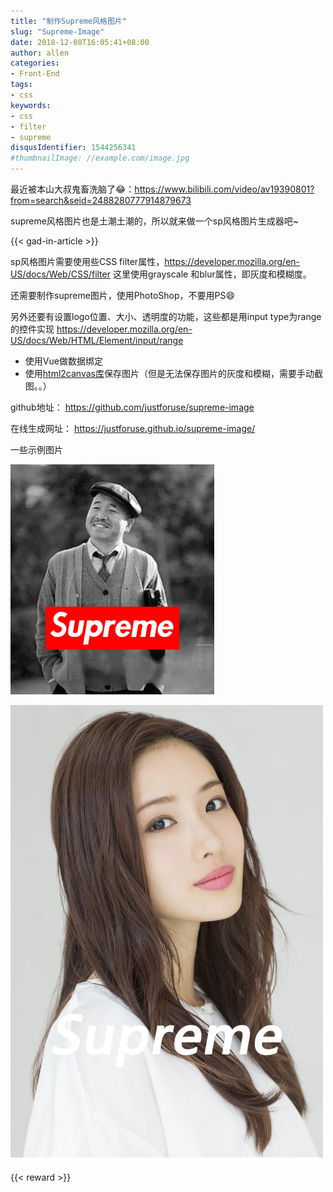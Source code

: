 ```yaml
---
title: "制作Supreme风格图片"
slug: "Supreme-Image"
date: 2018-12-08T16:05:41+08:00
author: allen
categories:
- Front-End
tags:
- css
keywords:
- css
- filter
- supreme
disqusIdentifier: 1544256341
#thumbnailImage: //example.com/image.jpg
---
```

最近被本山大叔鬼畜洗脑了😂：https://www.bilibili.com/video/av19390801?from=search&seid=2488280777914879673 

supreme风格图片也是土潮土潮的，所以就来做一个sp风格图片生成器吧~

<!--more-->

{{< gad-in-article >}}

sp风格图片需要使用些CSS filter属性，https://developer.mozilla.org/en-US/docs/Web/CSS/filter 这里使用grayscale 和blur属性，即灰度和模糊度。

还需要制作supreme图片，使用PhotoShop，不要用PS😄

另外还要有设置logo位置、大小、透明度的功能，这些都是用input type为range的控件实现 https://developer.mozilla.org/en-US/docs/Web/HTML/Element/input/range

- 使用Vue做数据绑定
- 使用[html2canvas库](https://github.com/niklasvh/html2canvas)保存图片（但是无法保存图片的灰度和模糊，需要手动截图。。）

github地址： https://github.com/justforuse/supreme-image

在线生成网址： https://justforuse.github.io/supreme-image/

一些示例图片

![在这里插入图片描述](https://raw.githubusercontent.com/justforuse/supreme-image/master/demo2.png)

![在这里插入图片描述](https://raw.githubusercontent.com/justforuse/supreme-image/master/demo1.png)

{{< reward >}}
